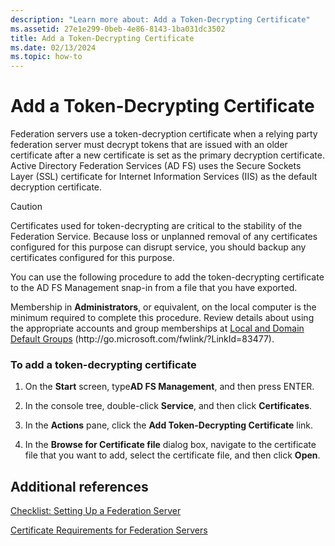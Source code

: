 ```yaml
---
description: "Learn more about: Add a Token-Decrypting Certificate"
ms.assetid: 27e1e299-0beb-4e86-8143-1ba031dc3502
title: Add a Token-Decrypting Certificate
ms.date: 02/13/2024
ms.topic: how-to
---
```


# Add a Token-Decrypting Certificate

Federation servers use a token\-decryption certificate when a relying party federation server must decrypt tokens that are issued with an older certificate after a new certificate is set as the primary decryption certificate. Active Directory Federation Services \(AD FS\) uses the Secure Sockets Layer \(SSL\) certificate for Internet Information Services \(IIS\) as the default decryption certificate.

> [!CAUTION]
> Certificates used for token\-decrypting are critical to the stability of the Federation Service. Because loss or unplanned removal of any certificates configured for this purpose can disrupt service, you should backup any certificates configured for this purpose.

You can use the following procedure to add the token\-decrypting certificate to the AD FS Management snap\-in from a file that you have exported.

Membership in **Administrators**, or equivalent, on the local computer is the minimum required to complete this procedure.  Review details about using the appropriate accounts and group memberships at [Local and Domain Default Groups](/previous-versions/orphan-topics/ws.10/dd728026(v=ws.10)) \(http:\/\/go.microsoft.com\/fwlink\/?LinkId\=83477\).

### To add a token\-decrypting certificate

1.  On the **Start** screen, type**AD FS Management**, and then press ENTER.

2.  In the console tree, double\-click **Service**, and then click **Certificates**.

3.  In the **Actions** pane, click the **Add Token\-Decrypting Certificate** link.

4.  In the **Browse for Certificate file** dialog box, navigate to the certificate file that you want to add, select the certificate file, and then click **Open**.

## Additional references
[Checklist: Setting Up a Federation Server](Checklist--Setting-Up-a-Federation-Server.md)

[Certificate Requirements for Federation Servers](../design/certificate-requirements-for-federation-servers.md)
